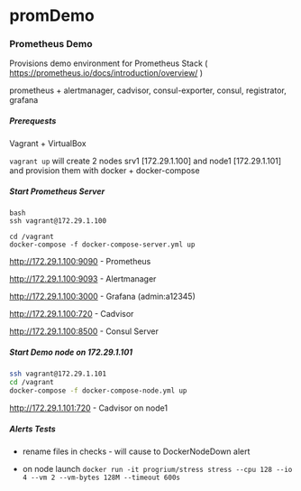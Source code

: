 # promDemo

### Prometheus Demo

Provisions demo environment for Prometheus Stack ( https://prometheus.io/docs/introduction/overview/ )

prometheus + alertmanager, cadvisor, consul-exporter, consul, registrator, grafana


##### Prerequests
Vagrant + VirtualBox

`vagrant up` will create 2 nodes srv1 [172.29.1.100] and node1 [172.29.1.101] 
and provision them with docker + docker-compose

##### Start Prometheus Server 

```
bash
ssh vagrant@172.29.1.100

cd /vagrant
docker-compose -f docker-compose-server.yml up
```
  
http://172.29.1.100:9090 - Prometheus

http://172.29.1.100:9093 - Alertmanager

http://172.29.1.100:3000 - Grafana (admin:a12345)

http://172.29.1.100:720 - Cadvisor

http://172.29.1.100:8500 - Consul Server


##### Start Demo node on 172.29.1.101
```bash
ssh vagrant@172.29.1.101
cd /vagrant
docker-compose -f docker-compose-node.yml up
```

http://172.29.1.101:720 - Cadvisor on node1


##### Alerts Tests

- rename files in checks - will cause to DockerNodeDown alert

- on node launch `docker run -it progrium/stress stress --cpu 128 --io 4 --vm 2 --vm-bytes 128M --timeout 600s`




